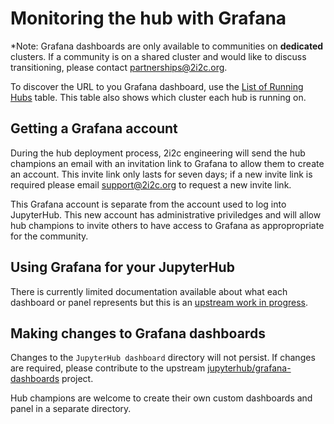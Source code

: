 # Monitoring the hub with Grafana

*Note: Grafana dashboards are only available to communities on **dedicated** clusters.  If a community is on a shared cluster and would like to discuss transitioning, please contact partnerships@2i2c.org.

To discover the URL to you Grafana dashboard, use the [List of Running Hubs](https://infrastructure.2i2c.org/reference/hubs/) table. This table also shows which cluster each hub is running on. 

## Getting a Grafana account

During the hub deployment process, 2i2c engineering will send the hub champions an email with an invitation link to Grafana to allow them to create an account. This invite link only lasts for seven days; if a new invite link is required please email support@2i2c.org to request a new invite link.

This Grafana account is separate from the account used to log into JupyterHub. This new account has administrative priviledges and will allow hub champions to invite others to have access to Grafana as appropropriate for the community.

## Using Grafana for your JupyterHub

There is currently limited documentation available about what each dashboard or panel represents but this is an [upstream work in progress](https://jupyterhub-grafana.readthedocs.io/en/latest/).

## Making changes to Grafana dashboards

Changes to the `JupyterHub dashboard` directory will not persist. If changes are required, please contribute to the upstream [jupyterhub/grafana-dashboards](https://github.com/jupyterhub/grafana-dashboards) project.

Hub champions are welcome to create their own custom dashboards and panel in a separate directory.